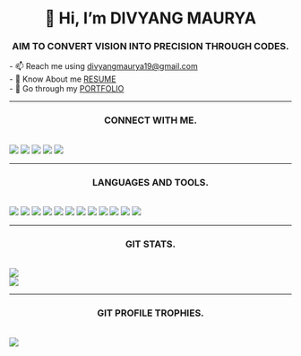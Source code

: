 <h1 align="center">👋 Hi, I’m DIVYANG MAURYA</h1>
<h3 align="center">AIM TO CONVERT VISION INTO PRECISION THROUGH CODES.</h3>
- 📫 Reach me using <a href="mailto:divyangmaurya19@gmail.com">divyangmaurya19@gmail.com</a><br>
- 👀 Know About me <a href="https://divyang-20.github.io/resume/">RESUME</a><br>
- 📝 Go through my <a href="https://divyang-20.github.io/portfolio/">PORTFOLIO</a><br><hr>
<h3 align="center">CONNECT WITH ME.</h3><br>
<a href="https://www.codechef.com/users/divyangm_20"><img src="https://img.shields.io/badge/Codechef-%23B92B27.svg?&style=for-the-badge&logo=Codechef&logoColor=white"/></a>
<a href="https://codeforces.com/profile/divyang_20"><img src="https://img.shields.io/badge/Codeforces-445f9d?style=for-the-badge&logo=Codeforces&logoColor=white"/></a>
<a href="https://www.linkedin.com/in/divyang-maurya-188893202/"><img src="https://img.shields.io/badge/LinkedIn-0077B5?style=for-the-badge&logo=linkedin&logoColor=white"/></a>
<a href="https://www.instagram.com/yash_dmeniax/"><img src="https://img.shields.io/badge/Instagram-E4405F?style=for-the-badge&logo=instagram&logoColor=white"/></a>
<a href="https://twitter.com/divyang_maurya"><img src="https://img.shields.io/badge/Twitter-1DA1F2?style=for-the-badge&logo=twitter&logoColor=white"/></a><br><hr>
<h3 align="center">LANGUAGES AND TOOLS.</h3><br>
<a href="https://www.cprogramming.com/"><img src="https://img.shields.io/badge/C-00599C?style=for-the-badge&logo=c&logoColor=white"/></a>
<a href="https://www.w3schools.com/cpp/"><img src="https://img.shields.io/badge/C%2B%2B-00599C?style=for-the-badge&logo=c%2B%2B&logoColor=white"></a>
<a href="https://www.w3schools.com/css/"><img src="https://img.shields.io/badge/CSS-1572B6?style=for-the-badge&logo=css&logoColor=white"></a>
<a href="https://www.w3schools.com/java/"><img src="https://img.shields.io/badge/Java-ED8B00?style=for-the-badge&logo=java&logoColor=white"/></a>
<a href="https://www.w3schools.com/html/"><img src="https://img.shields.io/badge/HTML-E34F26?style=for-the-badge&logo=html&logoColor=white"/></a>
<a href="https://www.w3schools.com/js/"><img src="https://img.shields.io/badge/JavaScript-323330?style=for-the-badge&logo=javascript&logoColor=F7DF1E"/></a>
<a href="https://www.w3schools.com/php/"><img src="https://img.shields.io/badge/PHP-777BB4?style=for-the-badge&logo=php&logoColor=white"/></a>
<a href="https://www.python.org/"><img src="https://img.shields.io/badge/Python-FFD43B?style=for-the-badge&logo=python&logoColor=darkgreen"/></a>
<a href="https://www.mysql.com/"><img src="https://img.shields.io/badge/MySQL-F80000?style=for-the-badge&logo=oracle&logoColor=black"/></a>
<a href="https://reactjs.org/"><img src="https://img.shields.io/badge/React-20232A?style=for-the-badge&logo=react&logoColor=61DAFB"/></a>
<a href="https://www.djangoproject.com/"><img src="https://img.shields.io/badge/Django-092E20?style=for-the-badge&logo=django&logoColor=white"/></a>
<a href="https://nodejs.org/en/"><img src="https://img.shields.io/badge/Node.js-339933?style=for-the-badge&logo=nodedotjs&logoColor=white"/></a><br><hr>
<h3 align="center">GIT STATS.</h3><br>
<img src="https://github-readme-stats.vercel.app/api?username=divyang-20&amp;include_all_commits=true&amp;count_private=true&amp;show_icons=true&amp;line_height=20&amp;title_color=7A7ADB&amp;icon_color=2234AE&amp;text_color=D3D3D3&amp;bg_color=0,000000,130F40" style="max-width: 100%;"/><br>
<img src="https://github-readme-stats.vercel.app/api/top-langs?username=divyang-20&amp;show_icons=true&amp;locale=en&amp;layout=compact&amp;theme=chartreuse-dark" style="max-width: 100%;"/><br><hr>
<h3 align="center">GIT PROFILE TROPHIES.</h3><br>
<img src="https://github-profile-trophy.vercel.app/?username=divyang-20&amp;theme=juicyfresh&amp;no-bg=true" style="max-width: 100%;"/>
